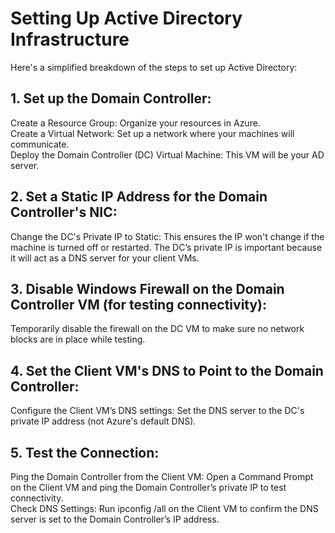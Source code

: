 # Setting Up Active Directory Infrastructure


Here's a simplified breakdown of the steps to set up Active Directory:

<h2>1. Set up the Domain Controller:</h2>
Create a Resource Group: Organize your resources in Azure.<br>
Create a Virtual Network: Set up a network where your machines will communicate.<br>
Deploy the Domain Controller (DC) Virtual Machine: This VM will be your AD server.<br>

<h2>2. Set a Static IP Address for the Domain Controller's NIC:</h2>
Change the DC's Private IP to Static:
This ensures the IP won't change if the machine is turned off or restarted.
The DC’s private IP is important because it will act as a DNS server for your client VMs.

<h2>3. Disable Windows Firewall on the Domain Controller VM (for testing connectivity):</h2>
Temporarily disable the firewall on the DC VM to make sure no network blocks are in place while testing.

<h2>4. Set the Client VM's DNS to Point to the Domain Controller:</h2>
Configure the Client VM’s DNS settings:
Set the DNS server to the DC's private IP address (not Azure's default DNS).

<h2>5. Test the Connection:</h2>
Ping the Domain Controller from the Client VM:
Open a Command Prompt on the Client VM and ping the Domain Controller’s private IP to test connectivity.<br>
Check DNS Settings:
Run ipconfig /all on the Client VM to confirm the DNS server is set to the Domain Controller’s IP address. 

